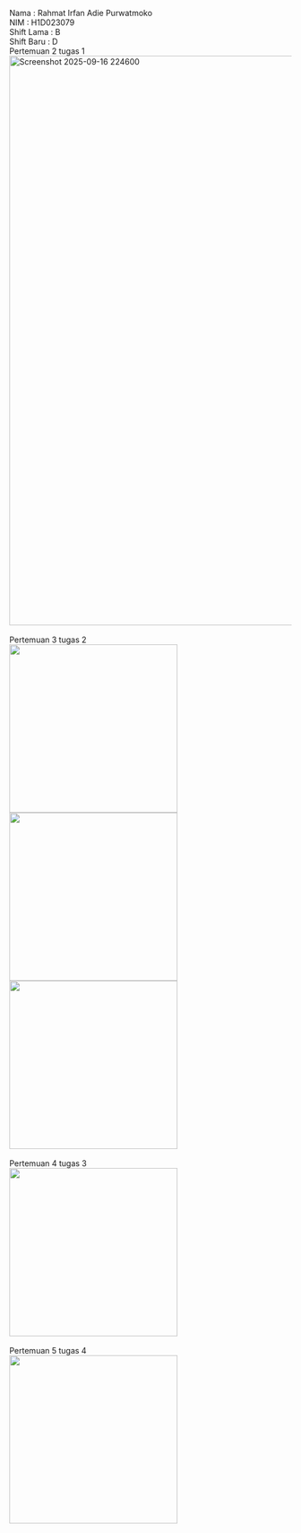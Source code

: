 Nama       : Rahmat Irfan Adie Purwatmoko <br>
NIM        : H1D023079 <br>
Shift Lama : B <br>
Shift Baru : D <br>
Pertemuan 2 tugas 1 <br> 
<img width="1919" height="1016" alt="Screenshot 2025-09-16 224600" src="https://github.com/user-attachments/assets/1d3b1178-43f2-4ffe-873b-ff9c6379fafe" width="500"/> <br>
<br>
Pertemuan 3 tugas 2 <br>
<img src="https://github.com/user-attachments/assets/29c91ea1-aa17-4d37-903c-93a2e0b2b4fb" width="300">
<img src="https://github.com/user-attachments/assets/58a64456-8732-4a09-9137-00ee9140816f" width="300">
<img src="https://github.com/user-attachments/assets/a25d7c5f-e324-4e26-ad3c-4ed38b961e4a" width="300"><br>
<br>
Pertemuan 4 tugas 3 <br>
<img src="https://github.com/user-attachments/assets/92c39c09-ce33-4a16-840c-6c222175a02d" width="300"><br>
<br>
Pertemuan 5 tugas 4<br>
<img src="https://github.com/user-attachments/assets/c0591f6b-4022-4b30-97b9-1f5252a34e29" width="300">

